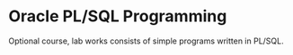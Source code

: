 Oracle PL/SQL Programming
===
Optional course, lab works consists of simple programs written in PL/SQL.
